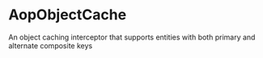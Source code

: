 # AopObjectCache
An object caching interceptor that supports entities with both primary and alternate composite keys
